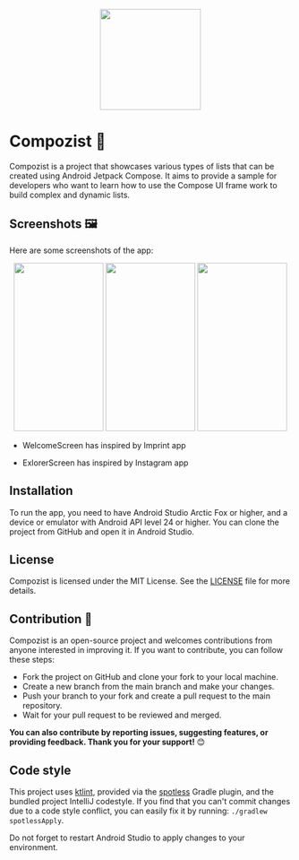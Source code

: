 <p align="center">
<img src="https://github.com/yasinhajilou/Compozist/assets/41325533/b0553c1a-0101-4e61-887b-6ce364c5c2af" width="180" height="180">
</p>

# Compozist 🚀

Compozist is a project that showcases various types of lists that can be created using Android
Jetpack Compose. It aims to provide a sample for developers who want to learn how to use the Compose
UI frame
work to build complex and dynamic lists.

## Screenshots 🖼️

Here are some screenshots of the app:

<p align="center">
   <img src="https://github.com/yasinhajilou/Compozist/assets/41325533/89204271-3af9-44c9-b00c-557427409e0e" width="160" height="300">
   <img src="https://github.com/yasinhajilou/Compozist/assets/41325533/7c2744d5-9e7d-4ee9-b245-42abac338e3c" width="160" height="300">
   <img src="https://github.com/yasinhajilou/Compozist/assets/41325533/5c693eb8-83bd-4ea8-ad8f-5c3b9f2a4105" width="160" height="300">
</p>

- WelcomeScreen has inspired by Imprint app
* ExlorerScreen has inspired by Instagram app

## Installation

To run the app, you need to have Android Studio Arctic Fox or higher, and a device or emulator with
Android API level 24 or higher. You can clone the project from GitHub and open it in Android Studio.

## License

Compozist is licensed under the MIT License. See
the [LICENSE](https://github.com/yasinhajilou/Compozist/blob/main/LICENSE) file for more details.

## Contribution 🤝

Compozist is an open-source project and welcomes contributions from anyone interested in
improving it. If you want to contribute, you can follow these steps:

- Fork the project on GitHub and clone your fork to your local machine.
- Create a new branch from the main branch and make your changes.
- Push your branch to your fork and create a pull request to the main repository.
- Wait for your pull request to be reviewed and merged.

**You can also contribute by reporting issues, suggesting features, or providing feedback. Thank you
for your support!** 😊

## Code style

This project uses [ktlint](https://github.com/pinterest/ktlint), provided via
the [spotless](https://github.com/pinterest/ktlint) Gradle plugin, and the bundled project
IntelliJ codestyle.
If you find that you can't commit changes due to a code style
conflict, you can easily fix it by running: `./gradlew spotlessApply`.

Do not forget to restart Android Studio to apply changes to your environment.



